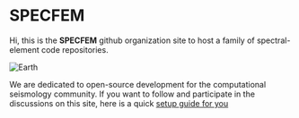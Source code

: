 # SPECFEM

Hi, this is the **SPECFEM** github organization site to host a family of spectral-element code repositories. 

![Earth](figures/earth-banner.jpg "Earth")

We are dedicated to open-source development for the computational seismology community. If you want to follow and participate in the discussions on this site, here is a quick [setup guide for you](./docs/specfem_discussions.pdf)




